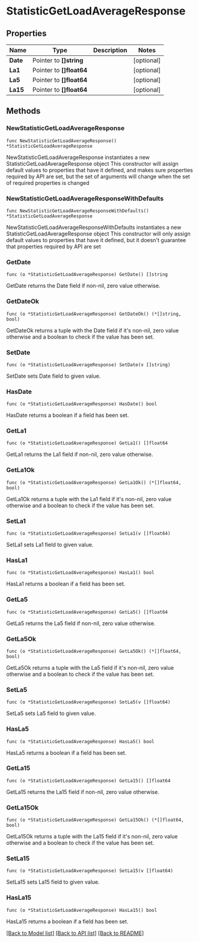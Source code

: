 # StatisticGetLoadAverageResponse

## Properties

Name | Type | Description | Notes
------------ | ------------- | ------------- | -------------
**Date** | Pointer to **[]string** |  | [optional] 
**La1** | Pointer to **[]float64** |  | [optional] 
**La5** | Pointer to **[]float64** |  | [optional] 
**La15** | Pointer to **[]float64** |  | [optional] 

## Methods

### NewStatisticGetLoadAverageResponse

`func NewStatisticGetLoadAverageResponse() *StatisticGetLoadAverageResponse`

NewStatisticGetLoadAverageResponse instantiates a new StatisticGetLoadAverageResponse object
This constructor will assign default values to properties that have it defined,
and makes sure properties required by API are set, but the set of arguments
will change when the set of required properties is changed

### NewStatisticGetLoadAverageResponseWithDefaults

`func NewStatisticGetLoadAverageResponseWithDefaults() *StatisticGetLoadAverageResponse`

NewStatisticGetLoadAverageResponseWithDefaults instantiates a new StatisticGetLoadAverageResponse object
This constructor will only assign default values to properties that have it defined,
but it doesn't guarantee that properties required by API are set

### GetDate

`func (o *StatisticGetLoadAverageResponse) GetDate() []string`

GetDate returns the Date field if non-nil, zero value otherwise.

### GetDateOk

`func (o *StatisticGetLoadAverageResponse) GetDateOk() (*[]string, bool)`

GetDateOk returns a tuple with the Date field if it's non-nil, zero value otherwise
and a boolean to check if the value has been set.

### SetDate

`func (o *StatisticGetLoadAverageResponse) SetDate(v []string)`

SetDate sets Date field to given value.

### HasDate

`func (o *StatisticGetLoadAverageResponse) HasDate() bool`

HasDate returns a boolean if a field has been set.

### GetLa1

`func (o *StatisticGetLoadAverageResponse) GetLa1() []float64`

GetLa1 returns the La1 field if non-nil, zero value otherwise.

### GetLa1Ok

`func (o *StatisticGetLoadAverageResponse) GetLa1Ok() (*[]float64, bool)`

GetLa1Ok returns a tuple with the La1 field if it's non-nil, zero value otherwise
and a boolean to check if the value has been set.

### SetLa1

`func (o *StatisticGetLoadAverageResponse) SetLa1(v []float64)`

SetLa1 sets La1 field to given value.

### HasLa1

`func (o *StatisticGetLoadAverageResponse) HasLa1() bool`

HasLa1 returns a boolean if a field has been set.

### GetLa5

`func (o *StatisticGetLoadAverageResponse) GetLa5() []float64`

GetLa5 returns the La5 field if non-nil, zero value otherwise.

### GetLa5Ok

`func (o *StatisticGetLoadAverageResponse) GetLa5Ok() (*[]float64, bool)`

GetLa5Ok returns a tuple with the La5 field if it's non-nil, zero value otherwise
and a boolean to check if the value has been set.

### SetLa5

`func (o *StatisticGetLoadAverageResponse) SetLa5(v []float64)`

SetLa5 sets La5 field to given value.

### HasLa5

`func (o *StatisticGetLoadAverageResponse) HasLa5() bool`

HasLa5 returns a boolean if a field has been set.

### GetLa15

`func (o *StatisticGetLoadAverageResponse) GetLa15() []float64`

GetLa15 returns the La15 field if non-nil, zero value otherwise.

### GetLa15Ok

`func (o *StatisticGetLoadAverageResponse) GetLa15Ok() (*[]float64, bool)`

GetLa15Ok returns a tuple with the La15 field if it's non-nil, zero value otherwise
and a boolean to check if the value has been set.

### SetLa15

`func (o *StatisticGetLoadAverageResponse) SetLa15(v []float64)`

SetLa15 sets La15 field to given value.

### HasLa15

`func (o *StatisticGetLoadAverageResponse) HasLa15() bool`

HasLa15 returns a boolean if a field has been set.


[[Back to Model list]](../README.md#documentation-for-models) [[Back to API list]](../README.md#documentation-for-api-endpoints) [[Back to README]](../README.md)


